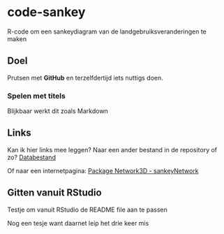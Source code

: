 # code-sankey
R-code om een sankeydiagram van de landgebruiksveranderingen te maken

## Doel

Prutsen met **GitHub** en terzelfdertijd iets nuttigs doen.

### Spelen met titels

Blijkbaar werkt dit zoals Markdown

## Links

Kan ik hier links mee leggen? Naar een ander bestand in de repository of zo?
[Databestand](Sankey_test.csv)

Of naar een internetpagina: [Package Network3D - sankeyNetwork](https://www.rdocumentation.org/packages/networkD3/versions/0.4/topics/sankeyNetwork)

## Gitten vanuit RStudio

Testje om vanuit RStudio de README file aan te passen

Nog een tesje want daarnet leip het drie keer mis